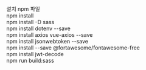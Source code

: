 설치 npm 파일 <br>
npm install <br>
npm install -D sass <br>
npm install dotenv --save <br>
npm install axios vue-axios --save <br>
npm install jsonwebtoken --save <br>
npm install --save @fortawesome/fontawesome-free <br>
npm install jwt-decode <br>
npm run build:sass 
